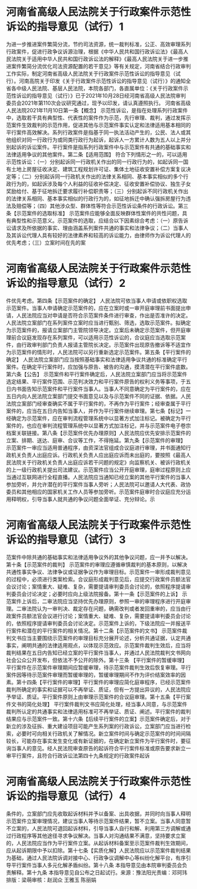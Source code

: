 # 河南省高级人民法院关于行政案件示范性诉讼的指导意见（试行）1

为进一步推进案件繁简分流，节约司法资源，统一裁判标准，公正、高效审理系列行政案件，促进行政争议诉源治理，根据《中华人民共和国行政诉讼法》《最高人民法院关于适用中华人民共和国行政诉讼法的解释》《最高人民法院关于进一步推进案件繁简分流优化司法资源配置的若干意见》等有关规定，河南省结合行政审判工作实际，制定河南省高级人民法院关于行政案件示范性诉讼的指导意见（试行）。河南高院关于印发《关于行政案件示范性诉讼的指导意见（试行）》的通知全省各中级人民法院、基层人民法院，本院各部门，各直属单位：《关于行政案件示范性诉讼的指导意见（试行）》已于2021年10月28日经河南省高级人民法院审判委员会2021年第110次会议研究通过，现予以印发，请认真遵照执行。 河南省高级人民法院2021年11月10日第一条【概念】 示范性诉讼，是指在处理系列行政案件中，选取若干具有典型性、代表性的案件作为示范，先行审理、裁判，通过发挥示范案件生效裁判的示范作用，促进其他与示范案件事实认定和法律适用基本相同的平行案件高效解决。系列行政案件是指基于同一执法活动产生的，公民、法人或其他组织对同一行政行为或同类行政行为起诉，起诉人一方累计人数为五人以上并分别起诉的诉讼案件。平行案件是指系列行政案件中与示范案件有共通的基础事实和法律适用争议的其他案件。第二条【适用范围】 符合下列情形之一的，可以适用示范性诉讼：（一）分别起诉同一行政机关作出的同一行政行为的，如起诉同一国有土地上房屋征收决定、建筑工程规划许可证、集体土地征收安置补偿方案复议决定等；（二）分别起诉同一行政机关作出的法律关系相同、基本事实相似的多个行政行为的，如起诉涉及每个人利益的征收补偿决定、征收安置补偿协议、独生子女奖励给付、基于征地拆迁要求履行补偿职责等；（三）分别起诉不同行政机关作出的法律关系相同、基本事实相似的行政行为的，如征地拆迁中确认强拆房屋行为违法及赔偿等；（四）其他涉众型、群体性等符合示范性诉讼条件的行政诉讼。第三条【示范案件的选取标准】 示范案件应能够全面反映群体性案件的共性问题，具有典型性和示范意义。示范案件的选取，应结合以下因素综合考虑：（一）原告诉讼请求及所依据的事实、理由涵盖系列案件共通的事实和法律争议；（二）当事人及其诉讼代理人具有较好的法律素养和较高的诉讼能力，由律师作为诉讼代理人的优先考虑；（三）立案时间在先的案

# 河南省高级人民法院关于行政案件示范性诉讼的指导意见（试行）2

件优先考虑。第四条【示范案件的确定】 人民法院可依当事人申请或依职权选取示范案件。当事人申请确定示范案件的，应在立案时或一审开庭审理前书面提出申请，人民法院应当对申请是否符合示范案件条件进行审查，作出是否准许的决定。人民法院立案部门在系列案件立案时应当进行甄别、筛选，选取示范案件。拟确定为示范案件的，报请立案部门主管院领导决定。立案后未确定示范案件，但开庭审理前合议庭发现存在系列案件，可以适用示范性诉讼的，合议庭应当选取示范案件，由行政审判部门负责人报请主管院长决定。示范案件出现原告撤诉等不适宜作为示范案件的情形时，人民法院可以另行重新选定示范案件。第五条【平行案件的确定】 人民法院立案部门应当按照基础事实和法律适用争议共通的标准确定平行案件。在确定平行案件时，应加强与原告、被告的沟通，摸清潜在平行案件底数。第六条【公告】 示范案件和平行案件确定后，人民法院立案部门应当将示范案件选定结果、平行案件范围、示范判决效力和平行案件原告的权利义务等事项，于五日内书面告知示范案件和平行案件当事人。当事人不同意确定为平行案件的，应在五日内向人民法院立案部门提交书面意见以及与示范案件不同的证据、依据。人民法院立案部门经审查确实不属于平行案件的，不再作为平行案件；经审查属于平行案件的，应当在五日内告知当事人，并作为平行案件继续审理。第七条【标记】一经确定为示范案件，应在审判流程管理系统中以显著方式加注标记。被确定为平行案件的，也应在审判流程管理系统中以显著方式加注标记，并与示范案件电子卷宗档案关联链接。第八条【示范案件优先办理原则】人民法院应优先安排示范案件的立案、排期、送达、庭审、合议等工作，不得拖延。第九条【示范案件的审理】 示范案件一审应当适用普通程序，由资深法官组成合议庭进行审理，并书面通知行政机关负责人出庭应诉。行政机关负责人应出庭应诉而未出庭的，要按照《最高人民法院关于行政机关负责人出庭应诉若干问题的规定》向监察机关、被诉行政机关的上一级行政机关提出司法建议。示范案件应当公开开庭审理，庭审过程原则上应当通过互联网进行全程直播。人民法院应当通知已经立案的其他平行案件的当事人参加旁听，并允许潜在的平行案件当事人旁听；人民法院可以邀请人大代表、政协委员和其他相应的国家机关工作人员等参加旁听。示范案件庭审时合议庭应充分运用释明权，引导当事人就共通的争议问题全面举证、充分辩论。示

# 河南省高级人民法院关于行政案件示范性诉讼的指导意见（试行）3

范案件中除共通的基础事实和法律适用争议外的其他争议问题，应一并予以解决。第十条【示范案件的裁判】  示范案件的审理应遵循审慎裁判的基本原则，以解决共通性事实争议、法律争议或证据争议作为审理目标。示范案件一审形成裁判意见的过程中，必须进行类案检索。合议庭形成裁判意见后，应提交行政案件员额法官会议讨论；案情重大、疑难、复杂，需要提请审判委员会讨论的，依照程序提请审判委员会讨论决定；必要时应向上级法院报备。第十一条【示范案件的上诉】 示范案件上诉后，二审法院应当坚持优先办理原则，参照一审的审理程序进行开庭审理。二审法院认为一审判决、裁定存在问题，确需改判或者发回重审的，应当由行政案件员额法官会议进行讨论；案情重大、疑难、复杂，需要提请审判委员会讨论的，依照程序提请审判委员会讨论决定。示范案件上诉的，下级法院应一并报送平行案件和潜在的平行案件的相关情况。第十二条【示范案件的文书】 示范案件裁判文书应当主要围绕示范案件的审理目标充分展开论述，分析共通证据，认定共通事实，阐明共通的法律适用观点，以体现示范效应。示范案件裁判生效后，应当将裁判结果在五日内告知已经立案的平行案件当事人，并通过人民法院裁判文书网向社会公众公开发布，但依法不予公开的除外。第十三条 【平行案件的暂缓审理】平行案件在示范案件审理期间应暂缓审理，待示范案件裁判生效后恢复审理。平行案件因等待示范案件审理而暂缓审理的，暂缓审理期间不作为评价结案效率的因素。第十四条【平行案件的审理】平行案件的审理应简化庭审程序，已经示范案件裁判所确定的事实和证据可以不再举证、质证，但有一方提出异议的，人民法院应予举证、质证。平行案件原则上由审理示范案件的合议庭审理。第十五条【平行案件文书的简化处理】 平行案件裁判文书应简化处理，经当事人同意，与示范案件裁判所认定的共通事实和法律适用标准可不再举证、质证、阐述。平行案件的裁判结果应与示范案件一致。第十六条【后续平行案件的立案】示范案件确定后，对于新立的涉及征拆、重大建设项目可能产生系列案的行政诉讼，立案部门应当进行检索，必要时可向相关行政机关了解情况。新立案件时间与确定示范案件的时间间隔较长，可能存在事实发生变化或有新证据的，在确定新立案件为平行案件时，要征询当事人的意见。经人民法院审查原告的起诉符合平行案件标准或原告要求新立一审平行案件，且符合行政诉讼法第四十九条规定的行政案件起诉

# 河南省高级人民法院关于行政案件示范性诉讼的指导意见（试行）4

条件的，立案部门应先收取起诉材料并予以备案、出具收据，并同时向当事人释明示范案件立案审理情况，建议当事人等待示范案件结果，暂不立案。当事人同意暂不立案的，人民法院可退回起诉材料，引导当事人自行和解、利用第三方调解或通过行政程序等其他途径寻求争议解决。当事人对沟通结果不满意，坚持要求立案的，人民法院应当作为平行案件立案。从起诉材料备案至示范案件裁判生效期间，应从起诉期限中予以扣除。第十七条【实质化解】人民法院应以示范案件裁判结果为基础，通过人民法院诉调对接中心、行政争议调解中心等纠纷化解平台，有序引导平行案件当事人多元化解矛盾纠纷。第十八条  本指导意见由本院审判委员会负责解释。第十九条  本指导意见自公布之日起试行。来源：豫法阳光责编：邓珂玮排版：梁萌审核：赵润众 王雅玉 陈丽娟

